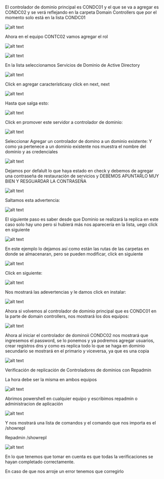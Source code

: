 El controlador de dominio principal es CONDC01 y el que se va a agregar es CONDC02 y se verá reflejando en la carpeta Domain Controllers que por el momento solo está en la lista CONDC01

![alt text](image-162.png)

Ahora en el equipo CONTC02 vamos agregar el rol

![alt text](image-163.png)

![alt text](image-164.png)

En la lista seleccionamos Servicios de Dominio  de Active Directory

![alt text](image-165.png)

Click en agregar característicasy click en next, next 

![alt text](image-166.png)

Hasta que salga esto:

![alt text](image-167.png)

Click en promover este servidor a controlador de dominio:

![alt text](image-168.png)

Seleccionar Agregar un controlador de domino a un dominio existente:
Y como ya pertenece a un dominio existente nos muestra el nombre del dominio y as credenciales

![alt text](image-169.png)

Dejamos por defalult lo que haya estado en check y debemos de agregar una contraseña de restauración de servicios y DEBEMOS APUNTARLO MUY BIEN Y RESGUARDAR LA CONTRASEÑA 

![alt text](image-170.png)

Saltamos esta advertencia:

![alt text](image-171.png)

El siguiente paso es saber desde que Dominio se realizará la replica en este caso solo hay uno pero si hubierá más nos aparecería en la lista, uego click en siguiente

![alt text](image-172.png)

En este ejemplo lo dejamos así como están las rutas de las carpetas en donde se almacenaran, pero se pueden modificar, click en siguiente

![alt text](image-173.png)

Click en siguiente:

![alt text](image-174.png)

Nos mostrará las adevertencias y le damos click en instalar:

![alt text](image-175.png)

Ahora si volvemos al controlador de dominio principal que es CONDC01 en la parte de domain controllers, nos mostrará los dos equipos:

![alt text](image-176.png)

Ahora al iniciar el controlador de dominoii CONDC02 nos mostrará que ingresemos el password, se lo ponemos y ya podremos agregar usuarios, crear registros dns y como es replica todo lo que se haga en dominio secundario se mostrará en el primario y viceversa, ya que es una copia

![alt text](image-177.png)

Verificación de replicación de Controladores de dominios con Repadmin

La hora debe ser la misma en ambos equipos

![alt text](image-178.png)

Abrimos powershell en cualquier equipo y escribimos repadmin o administracion de aplicación


![alt text](image-179.png)

Y nos mostrará una lista de comandos y el comando que nos importa es el /showrepl

Repadmin /showrepl

![alt text](image-180.png)

En lo que tenemos que tomar en cuenta es que todas la verificaciones se hayan completado correctamente.

En caso de que nos arroje un error tenemos que corregirlo